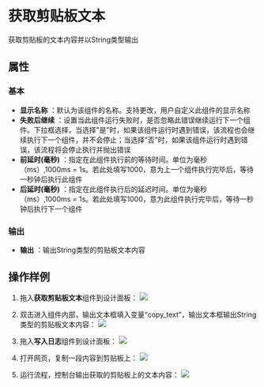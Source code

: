# 获取剪贴板文本

获取剪贴板的文本内容并以String类型输出

## 属性

### 基本

- **显示名称** ：默认为该组件的名称。支持更改，用户自定义此组件的显示名称
- **失败后继续** ：设置当此组件运行失败时，是否忽略此错误继续运行下一个组件。下拉框选择，当选择"是"时，如果该组件运行时遇到错误，该流程也会继续执行下一个组件，并不会停止；当选择"否"时，如果该组件运行时遇到错误，该流程将会停止执行并抛出错误
- **前延时(毫秒)** ：指定在此组件执行前的等待时间。单位为毫秒（ms）,1000ms = 1s。若此处填写1000，意为上一个组件执行完毕后，等待一秒钟后执行此组件
- **后延时(毫秒)** ：指定在此组件执行后的延迟时间。单位为毫秒（ms）,1000ms = 1s。若此处填写1000，意为此组件执行完毕后，等待一秒钟后执行下一个组件


### 输出

- **输出** ：输出String类型的剪贴板文本内容

## 操作样例
1. 拖入**获取剪贴板文本**组件到设计面板：
![](https://docimages.blob.core.chinacloudapi.cn/images/Activities/getClipboard-1.png)

2. 双击进入组件内部，输出文本框填入变量“copy_text”，输出文本框输出String类型的剪贴板文本内容：
![](https://docimages.blob.core.chinacloudapi.cn/images/Activities/getClipboard-2.png)

3. 拖入**写入日志**组件到设计面板：
![](https://docimages.blob.core.chinacloudapi.cn/images/Activities/getClipboard-3.png)

4. 打开网页，复制一段内容到剪贴板上：
![](https://docimages.blob.core.chinacloudapi.cn/images/Activities/getClipboard-4.png)

5. 运行流程，控制台输出获取的剪贴板上的文本内容：
![](https://docimages.blob.core.chinacloudapi.cn/images/Activities/getClipboard-5.png)
